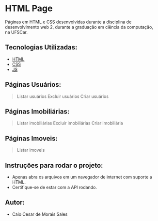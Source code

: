 # HTML Page

Páginas em HTML e CSS desenvolvidas durante a disciplina de desenvolvimento web 2, durante a graduação em ciência da computação, na UFSCar.

## Tecnologias Utilizadas:

- [HTML](https://www.w3schools.com/html/)
- [CSS](https://www.w3schools.com/css/)
- [JS](https://www.javascript.com/)

## Páginas Usuários:

> Listar usuários
> Excluir usuários
> Criar usuários

## Páginas Imobiliárias:

> Listar imobiliárias
> Excluir imobiliárias
> Criar imobiliária

## Páginas Imoveis:

> Listar imoveis

## Instruções para rodar o projeto:

- Apenas abra os arquivos em um navegador de internet com suporte a HTML.
- Certifique-se de estar com a API rodando.

## Autor:

- Caio Cesar de Morais Sales

